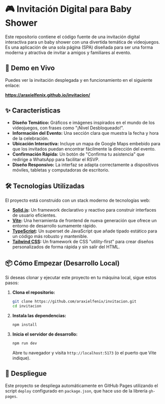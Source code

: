 # 🎮 Invitación Digital para Baby Shower

Este repositorio contiene el código fuente de una invitación digital interactiva para un baby shower con una divertida temática de videojuegos. Es una aplicación de una sola página (SPA) diseñada para ser una forma moderna y atractiva de invitar a amigos y familiares al evento.

## 🚀 Demo en Vivo

Puedes ver la invitación desplegada y en funcionamiento en el siguiente enlace:

**https://araxielfenix.github.io/invitacion/**

## ✨ Características

- **Diseño Temático:** Gráficos e imágenes inspirados en el mundo de los videojuegos, con frases como "¡Nivel Desbloqueado!".
- **Información del Evento:** Una sección clara que muestra la fecha y hora de la celebración.
- **Ubicación Interactiva:** Incluye un mapa de Google Maps embebido para que los invitados puedan encontrar fácilmente la dirección del evento.
- **Confirmación Rápida:** Un botón de "Confirma tu asistencia" que redirige a WhatsApp para facilitar el RSVP.
- **Diseño Responsivo:** La interfaz se adapta correctamente a dispositivos móviles, tabletas y computadoras de escritorio.

## 🛠️ Tecnologías Utilizadas

El proyecto está construido con un stack moderno de tecnologías web:

- **[Solid.js](https://www.solidjs.com/):** Un framework declarativo y reactivo para construir interfaces de usuario eficientes.
- **[Vite](https://vitejs.dev/):** Una herramienta de frontend de nueva generación que ofrece un entorno de desarrollo sumamente rápido.
- **[TypeScript](https://www.typescriptlang.org/):** Un superset de JavaScript que añade tipado estático para un código más robusto y mantenible.
- **[Tailwind CSS](https://tailwindcss.com/):** Un framework de CSS "utility-first" para crear diseños personalizados de forma rápida y sin salir del HTML.

## 📦 Cómo Empezar (Desarrollo Local)

Si deseas clonar y ejecutar este proyecto en tu máquina local, sigue estos pasos:

1.  **Clona el repositorio:**
    ```bash
    git clone https://github.com/araxielfenix/invitacion.git
    cd invitacion
    ```

2.  **Instala las dependencias:**
    ```bash
    npm install
    ```

3.  **Inicia el servidor de desarrollo:**
    ```bash
    npm run dev
    ```
    Abre tu navegador y visita `http://localhost:5173` (o el puerto que Vite indique).

## 🚢 Despliegue

Este proyecto se despliega automáticamente en GitHub Pages utilizando el script `deploy` configurado en `package.json`, que hace uso de la librería `gh-pages`.
